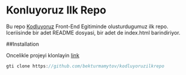 # Konluyoruz Ilk Repo

Bu repo [Kodluyoruz](http://www.kodluyoruz.org) Front-End Egitiminde olusturdugumuz ilk repo. Iceriisinde bir adet README dosyasi, bir adet de index.html barindiriyor. 

##Installation

Oncelikle projeyi klonlayin [link](https://github.com/bekturmamytov/kodluyoruzilkrepo)
```swift
gti clone https://github.com/bekturmamytov/kodluyoruzilkrepo
```
